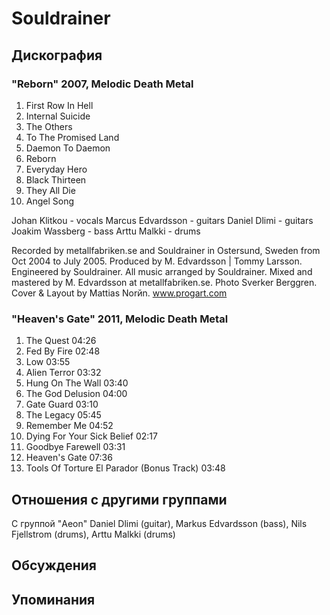 # Souldrainer



## Дискография

### "Reborn" 2007, Melodic Death Metal

1. First Row In Hell
2. Internal Suicide
3. The Others
4. To The Promised Land
5. Daemon To Daemon
6. Reborn
7. Everyday Hero
8. Black Thirteen
9. They All Die
10. Angel Song

Johan Klitkou - vocals
Marcus Edvardsson - guitars
Daniel Dlimi - guitars
Joakim Wassberg - bass
Arttu Malkki - drums

Recorded by metallfabriken.se and Souldrainer in Ostersund, Sweden from Oct 2004 to July 2005. Produced by M. Edvardsson | Tommy Larsson. Engineered by Souldrainer. All music arranged by Souldrainer. Mixed and mastered by M. Edvardsson at metallfabriken.se. Photo Sverker Berggren.
Cover & Layout by Mattias Norйn. www.progart.com

### "Heaven's Gate" 2011, Melodic Death Metal

01. The Quest 04:26 
02. Fed By Fire 02:48 
03. Low 03:55 
04. Alien Terror 03:32 
05. Hung On The Wall 03:40 
06. The God Delusion 04:00 
07. Gate Guard 03:10 
08. The Legacy 05:45 
09. Remember Me 04:52 
10. Dying For Your Sick Belief 02:17 
11. Goodbye Farewell 03:31 
12. Heaven's Gate 07:36 
13. Tools Of Torture El Parador (Bonus Track) 03:48



## Отношения с другими группами

C группой "Aeon" Daniel Dlimi (guitar), Markus Edvardsson (bass), Nils Fjellstrom (drums), Arttu Malkki (drums)

## Обсуждения


## Упоминания

